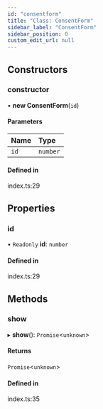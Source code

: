 ```yaml
---
id: "consentform"
title: "Class: ConsentForm"
sidebar_label: "ConsentForm"
sidebar_position: 0
custom_edit_url: null
---
```


## Constructors

### constructor

• **new ConsentForm**(`id`)

#### Parameters

| Name | Type |
| :------ | :------ |
| `id` | `number` |

#### Defined in

index.ts:29

## Properties

### id

• `Readonly` **id**: `number`

#### Defined in

index.ts:29

## Methods

### show

▸ **show**(): `Promise`<`unknown`\>

#### Returns

`Promise`<`unknown`\>

#### Defined in

index.ts:35
